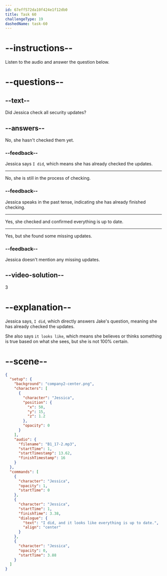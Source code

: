 ```yaml
---
id: 67eff572da10f424e1f12db0
title: Task 60
challengeType: 19
dashedName: task-60
---
```


<!-- (audio) Jessica: I did, and it looks like everything is up to date. -->

# --instructions--

Listen to the audio and answer the question below.

# --questions--

## --text--

Did Jessica check all security updates?

## --answers--

No, she hasn't checked them yet.

### --feedback--

Jessica says `I did`, which means she has already checked the updates.

---

No, she is still in the process of checking.

### --feedback--

Jessica speaks in the past tense, indicating she has already finished checking.

---

Yes, she checked and confirmed everything is up to date.

---

Yes, but she found some missing updates.

### --feedback--

Jessica doesn't mention any missing updates.

## --video-solution--

3

# --explanation--

Jessica says, `I did`, which directly answers Jake's question, meaning she has already checked the updates.

She also says `it looks like`, which means she believes or thinks something is true based on what she sees, but she is not 100% certain.

# --scene--

```json
{
  "setup": {
    "background": "company2-center.png",
    "characters": [
      {
        "character": "Jessica",
        "position": {
          "x": 50,
          "y": 15,
          "z": 1.2
        },
        "opacity": 0
      }
    ],
    "audio": {
      "filename": "B1_17-2.mp3",
      "startTime": 1,
      "startTimestamp": 13.62,
      "finishTimestamp": 16
    }
  },
  "commands": [
    {
      "character": "Jessica",
      "opacity": 1,
      "startTime": 0
    },
    {
      "character": "Jessica",
      "startTime": 1,
      "finishTime": 3.38,
      "dialogue": {
        "text": "I did, and it looks like everything is up to date.",
        "align": "center"
      }
    },
    {
      "character": "Jessica",
      "opacity": 0,
      "startTime": 3.88
    }
  ]
}
```
